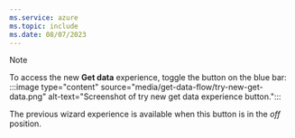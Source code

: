 ```yaml
---
ms.service: azure
ms.topic: include
ms.date: 08/07/2023
---
```


> [!NOTE]
> To access the new **Get data** experience, toggle the button on the blue bar:
> :::image type="content" source="media/get-data-flow/try-new-get-data.png" alt-text="Screenshot of try new get data experience button.":::
>
> The previous wizard experience is available when this button is in the *off* position.